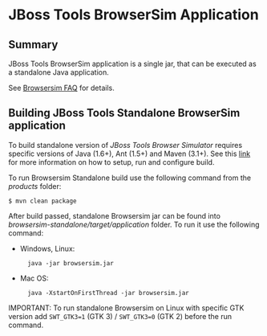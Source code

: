 # JBoss Tools BrowserSim Application 

## Summary

JBoss Tools BrowserSim application is a single jar, that can be executed as a standalone Java application.

See [Browsersim FAQ](http://tools.jboss.org/documentation/faq/browsersim.html) for details.

## Building JBoss Tools Standalone BrowserSim application

To build standalone version of _JBoss Tools Browser Simulator_ requires specific versions of Java (1.6+), Ant (1.5+) and Maven (3.1+). See this [link](https://github.com/jbosstools/jbosstools-devdoc/blob/master/building/readme.md) for more information on how to setup, run and configure build.

To run Browsersim Standalone build use the following command from the *products* folder:

    $ mvn clean package

After build passed, standalone Browsersim jar can be found into *browsersim-standalone/target/application* folder. To run it use the following command:
* Windows, Linux:

        java -jar browsersim.jar
		
* Mac OS:

        java -XstartOnFirstThread -jar browsersim.jar

IMPORTANT: To run standalone Browsersim on Linux with specific GTK version add `SWT_GTK3=1` (GTK 3) / `SWT_GTK3=0` (GTK 2) before the run command.